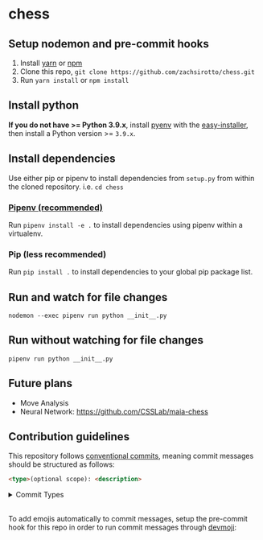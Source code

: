 # chess

## Setup nodemon and pre-commit hooks

1. Install [yarn](https://classic.yarnpkg.com/en/docs/install) or [npm](https://www.npmjs.com/get-npm)
2. Clone this repo, `git clone https://github.com/zachsirotto/chess.git`
3. Run `yarn install` or `npm install`

## Install python

**If you do not have >= Python 3.9.x**, install [pyenv](https://github.com/pyenv/pyenv) with the [easy-installer](https://github.com/pyenv/pyenv-installer#install), then install a Python version >= `3.9.x`.

## Install dependencies

Use either pip or pipenv to install dependencies from `setup.py` from within the cloned repository. i.e. `cd chess`

### [Pipenv (recommended)](https://github.com/pypa/pipenv)

Run `pipenv install -e .` to install dependencies using pipenv within a virtualenv.

### Pip (less recommended)

Run `pip install .` to install dependencies to your global pip package list.

## Run and watch for file changes

`nodemon --exec pipenv run python __init__.py`

## Run without watching for file changes

`pipenv run python __init__.py`

## Future plans

- Move Analysis
- Neural Network: https://github.com/CSSLab/maia-chess

## Contribution guidelines

This repository follows [conventional commits](https://www.conventionalcommits.org/), meaning commit messages should be structured as follows:

```html
<type>(optional scope): <description>
```

<details>
<summary>Commit Types</summary>

| Type     | Emoji                 | Markdown                    |
|:---------|:----------------------|:------------------------|
| feat     | :sparkles:            | `:sparkles:`            |
| fix      | :bug:                 | `:bug:`                 |
| docs     | :books:               | `:books:`               |
| style    | :gem:                 | `:gem:`                 |
| refactor | :hammer:              | `:hammer:`              |
| perf     | :rocket:              | `:rocket:`              |
| test     | :rotating_light:      | `:rotating_light:`      |
| build    | :package:             | `:package:`             |
| ci       | :construction_worker: | `:construction_worker:` |
| chore    | :wrench:              | `:wrench:`              |

</details>

<br>

To add emojis automatically to commit messages, setup the pre-commit hook for this repo in order to run commit messages through [devmoji](https://github.com/folke/devmoji):

